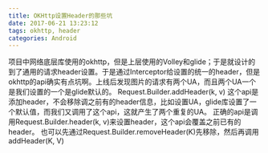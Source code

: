 ```yaml
---
title: OKHttp设置Header的那些坑
date: 2017-06-21 13:23:12
tags: okhttp, header
categories: Android
---
```

项目中网络底层库使用的okhttp，但是上层使用的Volley和glide；于是就设计的到了通用的请求header设置。于是通过Interceptor给设置的统一的header，但是okhttp的api确实有点坑啊。上线后发现图片的请求有两个UA，而且两个UA一个是我们设置的一个是glide默认的。
Request.Builder.addHeader(k, v) 这个api是添加header，不会移除调之前有的header信息，比如设置UA，glide库设置了一个默认值，而我们又调用了这个api，这就产生了两个重复的UA。 
正确的api是调用Request.Builder.header(k, v)来设置header，这个api会覆盖之前已有的header。
也可以先通过Request.Builder.removeHeader(K)先移除，然后再调用addHeader(K, V)